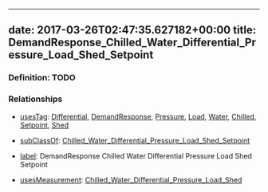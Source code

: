 
---
date: 2017-03-26T02:47:35.627182+00:00
title: DemandResponse_Chilled_Water_Differential_Pressure_Load_Shed_Setpoint
---
### Definition: TODO

### Relationships

* [usesTag](https://brickschema.org/schema/1.0/BrickFrame#usesTag): [Differential](https://brickschema.org/schema/1.0/BrickTag#Differential), [DemandResponse](https://brickschema.org/schema/1.0/BrickTag#DemandResponse), [Pressure](https://brickschema.org/schema/1.0/BrickTag#Pressure), [Load](https://brickschema.org/schema/1.0/BrickTag#Load), [Water](https://brickschema.org/schema/1.0/BrickTag#Water), [Chilled](https://brickschema.org/schema/1.0/BrickTag#Chilled), [Setpoint](https://brickschema.org/schema/1.0/BrickTag#Setpoint), [Shed](https://brickschema.org/schema/1.0/BrickTag#Shed)

* [subClassOf](http://www.w3.org/2000/01/rdf-schema#subClassOf): [Chilled_Water_Differential_Pressure_Load_Shed_Setpoint](https://brickschema.org/schema/1.0/Brick#Chilled_Water_Differential_Pressure_Load_Shed_Setpoint)

* [label](http://www.w3.org/2000/01/rdf-schema#label): DemandResponse Chilled Water Differential Pressure Load Shed Setpoint

* [usesMeasurement](https://brickschema.org/schema/1.0/BrickFrame#usesMeasurement): [Chilled_Water_Differential_Pressure_Load_Shed](https://brickschema.org/schema/1.0/Brick#Chilled_Water_Differential_Pressure_Load_Shed)
